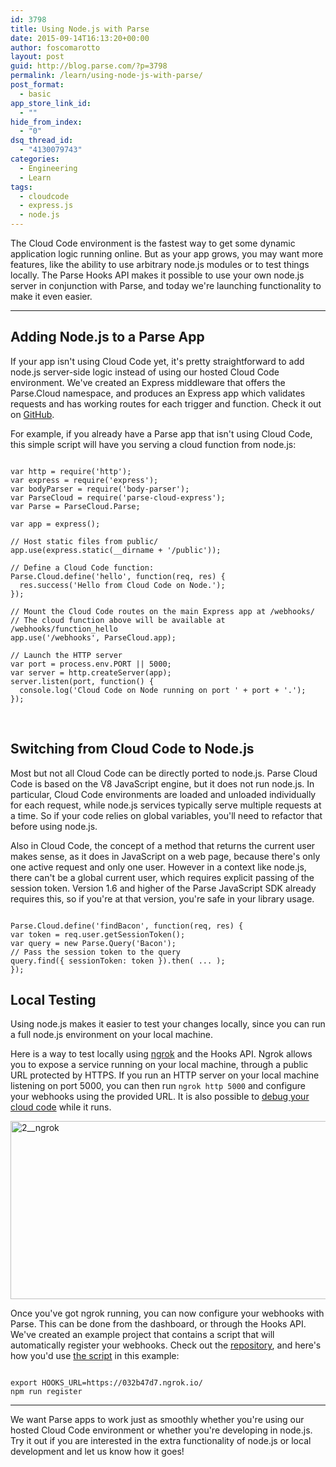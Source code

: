 ```yaml
---
id: 3798
title: Using Node.js with Parse
date: 2015-09-14T16:13:20+00:00
author: foscomarotto
layout: post
guid: http://blog.parse.com/?p=3798
permalink: /learn/using-node-js-with-parse/
post_format:
  - basic
app_store_link_id:
  - ""
hide_from_index:
  - "0"
dsq_thread_id:
  - "4130079743"
categories:
  - Engineering
  - Learn
tags:
  - cloudcode
  - express.js
  - node.js
---
```

The Cloud Code environment is the fastest way to get some dynamic application logic running online. But as your app grows, you may want more features, like the ability to use arbitrary node.js modules or to test things locally. The Parse Hooks API makes it possible to use your own node.js server in conjunction with Parse, and today we're launching functionality to make it even easier.

* * *

## Adding Node.js to a Parse App

If your app isn't using Cloud Code yet, it's pretty straightforward to add node.js server-side logic instead of using our hosted Cloud Code environment. We've created an Express middleware that offers the Parse.Cloud namespace, and produces an Express app which validates requests and has working routes for each trigger and function. Check it out on [GitHub](https://www.npmjs.com/package/parse-cloud-express).

For example, if you already have a Parse app that isn't using Cloud Code, this simple script will have you serving a cloud function from node.js:

<pre class="line-numbers"><code class="language-java">
var http = require('http');
var express = require('express');
var bodyParser = require('body-parser');
var ParseCloud = require('parse-cloud-express');
var Parse = ParseCloud.Parse;

var app = express();

// Host static files from public/
app.use(express.static(__dirname + '/public'));

// Define a Cloud Code function:
Parse.Cloud.define('hello', function(req, res) {
  res.success('Hello from Cloud Code on Node.');
});

// Mount the Cloud Code routes on the main Express app at /webhooks/
// The cloud function above will be available at /webhooks/function_hello
app.use('/webhooks', ParseCloud.app);

// Launch the HTTP server
var port = process.env.PORT || 5000;
var server = http.createServer(app);
server.listen(port, function() {
  console.log('Cloud Code on Node running on port ' + port + '.');
});
</code></pre>

&nbsp;

## Switching from Cloud Code to Node.js

Most but not all Cloud Code can be directly ported to node.js. Parse Cloud Code is based on the V8 JavaScript engine, but it does not run node.js. In particular, Cloud Code environments are loaded and unloaded individually for each request, while node.js services typically serve multiple requests at a time. So if your code relies on global variables, you'll need to refactor that before using node.js.

Also in Cloud Code, the concept of a method that returns the current user makes sense, as it does in JavaScript on a web page, because there's only one active request and only one user. However in a context like node.js, there can't be a global current user, which requires explicit passing of the session token. Version 1.6 and higher of the Parse JavaScript SDK already requires this, so if you're at that version, you're safe in your library usage.

<pre class="line-numbers"><code class="language-java">
Parse.Cloud.define('findBacon', function(req, res) {
var token = req.user.getSessionToken();
var query = new Parse.Query('Bacon');
// Pass the session token to the query
query.find({ sessionToken: token }).then( ... );
});
</code></pre>

## Local Testing

Using node.js makes it easier to test your changes locally, since you can run a full node.js environment on your local machine.

Here is a way to test locally using [ngrok](https://ngrok.com/) and the Hooks API. Ngrok allows you to expose a service running on your local machine, through a public URL protected by HTTPS. If you run an HTTP server on your local machine listening on port 5000, you can then run `ngrok http 5000` and configure your webhooks using the provided URL. It is also possible to [debug your cloud code](https://www.jetbrains.com/webstorm/help/running-and-debugging-node-js.html) while it runs.

<img src="{{ site.url }}/assets/wp-content/uploads/2015/09/2__ngrok-1024x456.png" alt="2__ngrok" width="640" height="285" class="aligncenter size-large wp-image-3812" srcset="{{ site.url }}/assets/wp-content/uploads/2015/09/2__ngrok-1024x456.png 1024w, {{ site.url }}/assets/wp-content/uploads/2015/09/2__ngrok-300x133.png 300w, {{ site.url }}/assets/wp-content/uploads/2015/09/2__ngrok-875x389.png 875w, {{ site.url }}/assets/wp-content/uploads/2015/09/2__ngrok.png 1142w" sizes="(max-width: 640px) 100vw, 640px" />

Once you've got ngrok running, you can now configure your webhooks with Parse. This can be done from the dashboard, or through the Hooks API. We've created an example project that contains a script that will automatically register your webhooks. Check out the [repository](https://github.com/ParsePlatform/CloudCode-Express), and here's how you'd use [the script](https://github.com/ParsePlatform/CloudCode-Express/blob/master/scripts/register-webhooks.js) in this example:

<pre class="line-numbers"><code class="language-java">
export HOOKS_URL=https://032b47d7.ngrok.io/
npm run register</code></pre>

* * *

We want Parse apps to work just as smoothly whether you're using our hosted Cloud Code environment or whether you're developing in node.js. Try it out if you are interested in the extra functionality of node.js or local development and let us know how it goes!